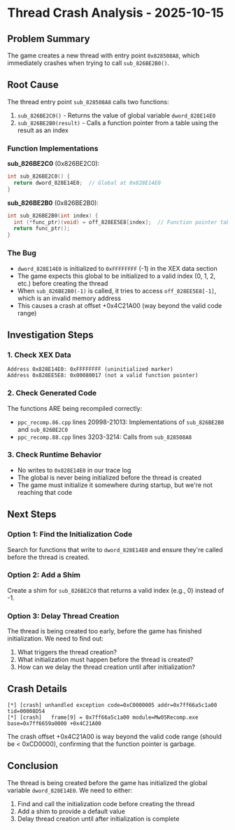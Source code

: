 # Thread Crash Analysis - 2025-10-15

## Problem Summary
The game creates a new thread with entry point `0x828508A8`, which immediately crashes when trying to call `sub_826BE2B0()`.

## Root Cause
The thread entry point `sub_828508A8` calls two functions:
1. `sub_826BE2C0()` - Returns the value of global variable `dword_828E14E0`
2. `sub_826BE2B0(result)` - Calls a function pointer from a table using the result as an index

### Function Implementations

**sub_826BE2C0** (0x826BE2C0):
```c
int sub_826BE2C0() {
  return dword_828E14E0;  // Global at 0x828E14E0
}
```

**sub_826BE2B0** (0x826BE2B0):
```c
int sub_826BE2B0(int index) {
  int (*func_ptr)(void) = off_828EE5E8[index];  // Function pointer table at 0x828EE5E8
  return func_ptr();
}
```

### The Bug
- `dword_828E14E0` is initialized to `0xFFFFFFFF` (-1) in the XEX data section
- The game expects this global to be initialized to a valid index (0, 1, 2, etc.) before creating the thread
- When `sub_826BE2B0(-1)` is called, it tries to access `off_828EE5E8[-1]`, which is an invalid memory address
- This causes a crash at offset +0x4C21A00 (way beyond the valid code range)

## Investigation Steps

### 1. Check XEX Data
```
Address 0x828E14E0: 0xFFFFFFFF (uninitialized marker)
Address 0x828EE5E8: 0x00080017 (not a valid function pointer)
```

### 2. Check Generated Code
The functions ARE being recompiled correctly:
- `ppc_recomp.86.cpp` lines 20998-21013: Implementations of `sub_826BE2B0` and `sub_826BE2C0`
- `ppc_recomp.88.cpp` lines 3203-3214: Calls from `sub_828508A8`

### 3. Check Runtime Behavior
- No writes to `0x828E14E0` in our trace log
- The global is never being initialized before the thread is created
- The game must initialize it somewhere during startup, but we're not reaching that code

## Next Steps

### Option 1: Find the Initialization Code
Search for functions that write to `dword_828E14E0` and ensure they're called before the thread is created.

### Option 2: Add a Shim
Create a shim for `sub_826BE2C0` that returns a valid index (e.g., 0) instead of -1.

### Option 3: Delay Thread Creation
The thread is being created too early, before the game has finished initialization. We need to find out:
1. What triggers the thread creation?
2. What initialization must happen before the thread is created?
3. How can we delay the thread creation until after initialization?

## Crash Details
```
[*] [crash] unhandled exception code=0xC0000005 addr=0x7ff66a5c1a00 tid=00008D54
[*] [crash]   frame[9] = 0x7ff66a5c1a00 module=Mw05Recomp.exe base=0x7ff6659a0000 +0x4C21A00
```

The crash offset +0x4C21A00 is way beyond the valid code range (should be < 0xCD0000), confirming that the function pointer is garbage.

## Conclusion
The thread is being created before the game has initialized the global variable `dword_828E14E0`. We need to either:
1. Find and call the initialization code before creating the thread
2. Add a shim to provide a default value
3. Delay thread creation until after initialization is complete

